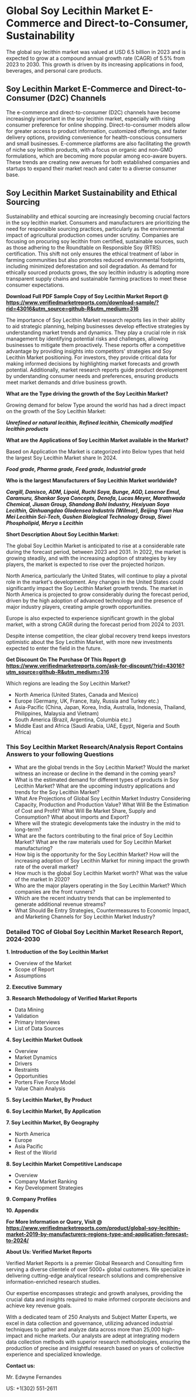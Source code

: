 <h1>Global Soy Lecithin Market E-Commerce and Direct-to-Consumer, Sustainability</h1><p class=""><p>The global soy lecithin market was valued at USD 6.5 billion in 2023 and is expected to grow at a compound annual growth rate (CAGR) of 5.5% from 2023 to 2030. This growth is driven by its increasing applications in food, beverages, and personal care products.</p><h2>Soy Lecithin Market E-Commerce and Direct-to-Consumer (D2C) Channels</h2><p>The e-commerce and direct-to-consumer (D2C) channels have become increasingly important in the soy lecithin market, especially with rising consumer preference for online shopping. Direct-to-consumer models allow for greater access to product information, customized offerings, and faster delivery options, providing convenience for health-conscious consumers and small businesses. E-commerce platforms are also facilitating the growth of niche soy lecithin products, with a focus on organic and non-GMO formulations, which are becoming more popular among eco-aware buyers. These trends are creating new avenues for both established companies and startups to expand their market reach and cater to a diverse consumer base.</p><h2>Soy Lecithin Market Sustainability and Ethical Sourcing</h2><p>Sustainability and ethical sourcing are increasingly becoming crucial factors in the soy lecithin market. Consumers and manufacturers are prioritizing the need for responsible sourcing practices, particularly as the environmental impact of agricultural production comes under scrutiny. Companies are focusing on procuring soy lecithin from certified, sustainable sources, such as those adhering to the Roundtable on Responsible Soy (RTRS) certification. This shift not only ensures the ethical treatment of labor in farming communities but also promotes reduced environmental footprints, including minimized deforestation and soil degradation. As demand for ethically sourced products grows, the soy lecithin industry is adopting more transparent supply chains and sustainable farming practices to meet these consumer expectations.</p></p><p class=""><strong>Download Full PDF Sample Copy of Soy Lecithin Market Report @ <a href="https://www.verifiedmarketreports.com/download-sample/?rid=43016&utm_source=github-R&utm_medium=316" target="_blank">https://www.verifiedmarketreports.com/download-sample/?rid=43016&utm_source=github-R&utm_medium=316</a></strong></p><p>The importance of&nbsp;Soy Lecithin Market research reports lies in their ability to aid strategic planning, helping businesses develop effective strategies by understanding market trends and dynamics. They play a crucial role in risk management by identifying potential risks and challenges, allowing businesses to mitigate them proactively. These reports offer a competitive advantage by providing insights into competitors' strategies and Soy Lecithin Market positioning. For investors, they provide critical data for making informed decisions by highlighting market forecasts and growth potential. Additionally, market research reports guide product development by understanding consumer needs and preferences, ensuring products meet market demands and drive business growth.</p><p><strong>What are the&nbsp;Type driving the growth of the Soy Lecithin Market?</strong></p><p id="" class="">Growing demand for below Type around the world has had a direct impact on the growth of the Soy Lecithin Market:</p><p class=""><em><strong>Unrefined or natural lecithin, Refined lecithin, Chemically modified lecithin products</strong></em></p><p class=""><strong>What are the&nbsp;Applications&nbsp;of Soy Lecithin Market available in the Market?</strong></p><p id="" class="">Based on Application the Market is categorized into Below types that held the largest Soy Lecithin Market share In 2024.</p><p class=""><em><strong>Food grade, Pharma grade, Feed grade, Industrial grade</strong></em></p><p class=""><strong>Who is the largest Manufacturers of Soy Lecithin Market worldwide?</strong></p><p><em><strong>Cargill, Danisco, ADM, Lipoid, Ruchi Soya, Bunge, AGD, Lasenor Emul, Caramuru, Shankar Soya Concepts, Denofa, Lucas Meyer, Marathwada Chemical, Jiusan Group, Shandong Bohi Industry, Hexiyuan Soya Lecithin, Qinhuangdao Glodensea Industris (Wilmar), Beijing Yuan Hua Mei Lecithin Sci-Tech, Gushen Biological Technology Group, Siwei Phospholipid, Merya s Lecithin</strong></em></p><p id="" class=""><strong>Short Description About Soy Lecithin Market:</strong></p><p>The global Soy Lecithin Market is anticipated to rise at a considerable rate during the forecast period, between 2023 and 2031. In 2022, the market is growing steadily, and with the increasing adoption of strategies by key players, the market is expected to rise over the projected horizon.</p><p>North America, particularly the United States, will continue to play a pivotal role in the market's development. Any changes in the United States could significantly impact the Soy Lecithin Market growth trends. The market in North America is projected to grow considerably during the forecast period, driven by the high adoption of advanced technology and the presence of major industry players, creating ample growth opportunities.</p><p>Europe is also expected to experience significant growth in the global market, with a strong CAGR during the forecast period from 2024 to 2031.</p><p>Despite intense competition, the clear global recovery trend keeps investors optimistic about the Soy Lecithin Market, with more new investments expected to enter the field in the future.</p><p id="" class=""><strong>Get Discount On The Purchase Of This Report @ <a href="https://www.verifiedmarketreports.com/ask-for-discount/?rid=43016?utm_source=github-R&utm_medium=316" target="_blank">https://www.verifiedmarketreports.com/ask-for-discount/?rid=43016?utm_source=github-R&utm_medium=316</a></strong></p><p class="">Which regions are leading the Soy Lecithin Market?</p><ul><li>North America (United States, Canada and Mexico)</li><li>Europe (Germany, UK, France, Italy, Russia and Turkey etc.)</li><li>Asia-Pacific (China, Japan, Korea, India, Australia, Indonesia, Thailand, Philippines, Malaysia and Vietnam)</li><li>South America (Brazil, Argentina, Columbia etc.)</li><li>Middle East and Africa (Saudi Arabia, UAE, Egypt, Nigeria and South Africa)</li></ul><h3 id="" class="">This Soy Lecithin Market Research/Analysis Report Contains Answers to your following Questions</h3><ul><li>What are the global trends in the Soy Lecithin Market? Would the market witness an increase or decline in the demand in the coming years?</li><li>What is the estimated demand for different types of products in Soy Lecithin Market? What are the upcoming industry applications and trends for the Soy Lecithin Market?</li><li>What Are Projections of Global Soy Lecithin Market Industry Considering Capacity, Production and Production Value? What Will Be the Estimation of Cost and Profit? What Will Be Market Share, Supply and Consumption? What about imports and Export?</li><li>Where will the strategic developments take the industry in the mid to long-term?</li><li>What are the factors contributing to the final price of Soy Lecithin Market? What are the raw materials used for Soy Lecithin Market manufacturing?</li><li>How big is the opportunity for the Soy Lecithin Market? How will the increasing adoption of Soy Lecithin Market for mining impact the growth rate of the overall market?</li><li>How much is the global Soy Lecithin Market worth? What was the value of the market In 2020?</li><li>Who are the major players operating in the Soy Lecithin Market? Which companies are the front runners?</li><li>Which are the recent industry trends that can be implemented to generate additional revenue streams?</li><li>What Should Be Entry Strategies, Countermeasures to Economic Impact, and Marketing Channels for Soy Lecithin Market Industry?</li></ul><h3 id="" class="">Detailed TOC of Global Soy Lecithin Market Research Report, 2024-2030</h3><p id="" class=""><strong>1. Introduction of the Soy Lecithin Market</strong></p><ul><li>Overview of the Market</li><li>Scope of Report</li><li>Assumptions</li></ul><p id="" class=""><strong>2. Executive Summary</strong></p><p id="" class=""><strong>3. Research Methodology of Verified Market Reports</strong></p><ul><li>Data Mining</li><li>Validation</li><li>Primary Interviews</li><li>List of Data Sources</li></ul><p id="" class=""><strong>4. Soy Lecithin Market Outlook</strong></p><ul><li>Overview</li><li>Market Dynamics</li><li>Drivers</li><li>Restraints</li><li>Opportunities</li><li>Porters Five Force Model</li><li>Value Chain Analysis</li></ul><p id="" class=""><strong>5. Soy Lecithin Market, By Product</strong></p><p id="" class=""><strong>6. Soy Lecithin Market, By Application</strong></p><p id="" class=""><strong>7. Soy Lecithin Market, By Geography</strong></p><ul><li>North America</li><li>Europe</li><li>Asia Pacific</li><li>Rest of the World</li></ul><p id="" class=""><strong>8. Soy Lecithin Market Competitive Landscape</strong></p><ul><li>Overview</li><li>Company Market Ranking</li><li>Key Development Strategies</li></ul><p id="" class=""><strong>9. Company Profiles</strong></p><p id="" class=""><strong>10. Appendix</strong></p><p id="" class=""><strong>For More Information or Query, Visit @ <a href="https://www.verifiedmarketreports.com/product/global-soy-lecithin-market-2019-by-manufacturers-regions-type-and-application-forecast-to-2024/" target="_blank">https://www.verifiedmarketreports.com/product/global-soy-lecithin-market-2019-by-manufacturers-regions-type-and-application-forecast-to-2024/</a></strong></p><p id="" class=""><strong>About Us: Verified Market Reports</strong></p><p id="" class="">Verified Market Reports is a premier Global Research and Consulting firm serving a diverse clientele of over 5000+ global customers. We specialize in delivering cutting-edge analytical research solutions and comprehensive information-enriched research studies.</p><p id="" class="">Our expertise encompasses strategic and growth analyses, providing the crucial data and insights required to make informed corporate decisions and achieve key revenue goals.</p><p id="" class="">With a dedicated team of 250 Analysts and Subject Matter Experts, we excel in data collection and governance, utilizing advanced industrial techniques to gather and analyze data across more than 25,000 high-impact and niche markets. Our analysts are adept at integrating modern data collection methods with superior research methodologies, ensuring the production of precise and insightful research based on years of collective experience and specialized knowledge.</p><p id="" class=""><strong>Contact us:</strong></p><p id="" class="">Mr. Edwyne Fernandes</p><p id="" class="">US: +1(302) 551-2611</p>